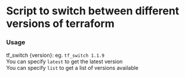 # Script to switch between different versions of terraform

### Usage
tf_switch {version}: eg. `tf_switch 1.1.9`<br>
You can specify `latest` to get the latest version<br>
You can specify `list` to get a list of versions available<br>
